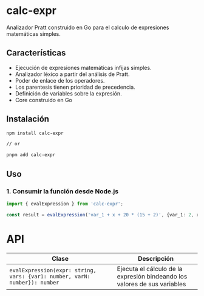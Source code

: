 # calc-expr

Analizador Pratt construido en Go para el calculo de expresiones matemáticas simples.

## Características

- Ejecución de expresiones matemáticas infijas simples.
- Analizador léxico a partir del análisis de Pratt.
- Poder de enlace de los operadores.
- Los parentesis tienen prioridad de precedencia.
- Definición de variables sobre la expresión.
- Core construido en Go

## Instalación

```bash
npm install calc-expr

// or

pnpm add calc-expr
```

## Uso

### 1. Consumir la función desde Node.js
```ts
import { evalExpression } from 'calc-expr';

const result = evalExpression('var_1 + x + 20 * (15 + 2)', {var_1: 2, x: 3}) // returns: 345
```

# API

| Clase                        | Descripción                                                |
| ---------------------------- | ---------------------------------------------------------- |
| `evalExpression(expr: string, vars: {var1: number, varN: number}): number`              | Ejecuta el cálculo de la expresión bindeando los valores de sus variables |